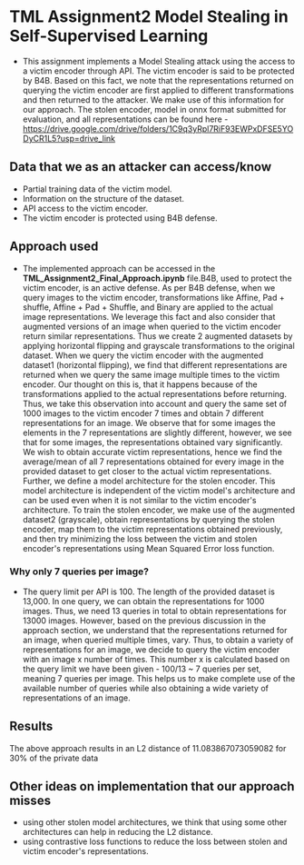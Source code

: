 # TML Assignment2 Model Stealing in Self-Supervised Learning

- This assignment implements a Model Stealing attack using the access to a victim encoder through API. The victim encoder is said to be protected by B4B. Based on this fact, we note that the representations returned  on querying the victim encoder are first applied to different transformations and then returned to the attacker. We make use of this information for our approach. The stolen encoder, model in onnx format submitted for evaluation, and all representations can be found here - https://drive.google.com/drive/folders/1C9q3yRpl7RiF93EWPxDFSE5YODyCR1L5?usp=drive_link

## Data that we as an attacker can access/know
- Partial training data of the victim model.
- Information on the structure of the dataset.
- API access to the victim encoder.
- The victim encoder is protected using B4B defense.

## Approach used
- The implemented approach can be accessed in the **TML_Assignment2_Final_Approach.ipynb** file.B4B, used to protect the victim encoder, is an active defense. As per B4B defense, when we query images to the victim encoder, transformations like Affine, Pad + shuffle, Affine + Pad + Shuffle, and Binary are applied to the actual image representations. We leverage this fact and also consider that augmented versions of an image when queried to the victim encoder return similar representations. Thus we create 2 augmented datasets by applying horizontal flipping and grayscale transformations to the original dataset. When we query the victim encoder with the augmented dataset1 (horizontal flipping), we find that different representations are returned when we query the same image multiple times to the victim encoder. Our thought on this is, that it happens because of the transformations applied to the actual representations before returning. Thus, we take this observation into account and query the same set of 1000 images to the victim encoder 7 times and obtain 7 different representations for an image. We observe that for some images the elements in the 7 representations are slightly different, however, we see that for some images, the representations obtained vary significantly. We wish to obtain accurate victim representations, hence we find the average/mean of all 7 representations obtained for every image in the provided dataset to get closer to the actual victim representations. Further, we define a model architecture for the stolen encoder. This model architecture is independent of the victim model's architecture and can be used even when it is not similar to the victim encoder's architecture. To train the stolen encoder, we make use of the augmented dataset2 (grayscale), obtain representations by querying the stolen encoder, map them to the victim representations obtained previously, and then try minimizing the loss between the victim and stolen encoder's representations using Mean Squared Error loss function.

### Why only 7 queries per image?
- The query limit per API is 100. The length of the provided dataset is 13,000. In one query, we can obtain the representations for 1000 images. Thus, we need 13 queries in total to obtain representations for 13000 images. However, based on the previous discussion in the approach section, we understand that the representations returned for an image, when queried multiple times, vary. Thus, to obtain a variety of representations for an image, we decide to query the victim encoder with an image x number of times. This number x is calculated based on the query limit we have been given - 100/13 ~ 7 queries per set, meaning 7 queries per image. This helps us to make complete use of the available number of queries while also obtaining a wide variety of representations of an image.

## Results
The above approach results in an L2 distance of 11.083867073059082 for 30% of the private data

## Other ideas on implementation that our approach misses
- using other stolen model architectures, we think that using some other architectures can help in reducing the L2 distance.
- using contrastive loss functions to reduce the loss between stolen and victim encoder's representations.

